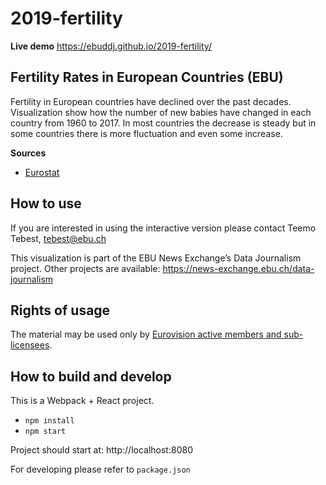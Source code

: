 # 2019-fertility

**Live demo** https://ebuddj.github.io/2019-fertility/

## Fertility Rates in European Countries (EBU)

Fertility in European countries have declined over the past decades. Visualization show how the number of new babies have changed in each country from 1960 to 2017. In most countries the decrease is steady but in some countries there is more fluctuation and even some increase.

**Sources**
* [Eurostat](https://ec.europa.eu/eurostat/web/population-demography-migration-projections/data/database)

## How to use

If you are interested in using the interactive version please contact Teemo Tebest, tebest@ebu.ch

This visualization is part of the EBU News Exchange’s Data Journalism project. Other projects are available: https://news-exchange.ebu.ch/data-journalism

## Rights of usage

The material may be used only by [Eurovision active members and sub-licensees](https://www.ebu.ch/eurovision-news/members-and-sublicensees).

## How to build and develop

This is a Webpack + React project.

* `npm install`
* `npm start`

Project should start at: http://localhost:8080

For developing please refer to `package.json`